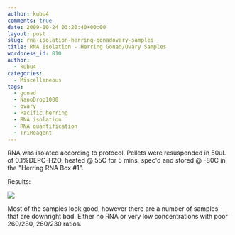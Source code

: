 ```yaml
---
author: kubu4
comments: true
date: 2009-10-24 03:20:40+00:00
layout: post
slug: rna-isolation-herring-gonadovary-samples
title: RNA Isolation - Herring Gonad/Ovary Samples
wordpress_id: 810
author:
  - kubu4
categories:
  - Miscellaneous
tags:
  - gonad
  - NanoDrop1000
  - ovary
  - Pacific herring
  - RNA isolation
  - RNA quantification
  - TriReagent
---
```


RNA was isolated according to protocol. Pellets were resuspended in 50uL of 0.1%DEPC-H2O, heated @ 55C for 5 mins, spec'd and stored @ -80C in the "Herring RNA Box #1".

Results:

![](http://eagle.fish.washington.edu/Arabidopsis/RNA%20Spec%20Readings/20091023%20RNA%20SJW.jpg)

Most of the samples look good, however there are a number of samples that are downright bad. Either no RNA or very low concentrations with poor 260/280, 260/230 ratios.
